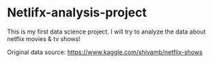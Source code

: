 # Netlifx-analysis-project
This is my first data science project. I will try to analyze the data about netflix movies & tv shows!

Original data source: https://www.kaggle.com/shivamb/netflix-shows
